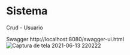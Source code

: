 # Sistema
Crud - Usuario

Swagger
http://localhost:8080/swagger-ui.html
![Captura de tela 2021-06-13 220222](https://user-images.githubusercontent.com/49817182/121827725-77607100-cc93-11eb-9692-5bbdabca2356.png)

